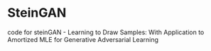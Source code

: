 # SteinGAN
code for steinGAN - Learning to Draw Samples: With Application to Amortized MLE for Generative Adversarial Learning
